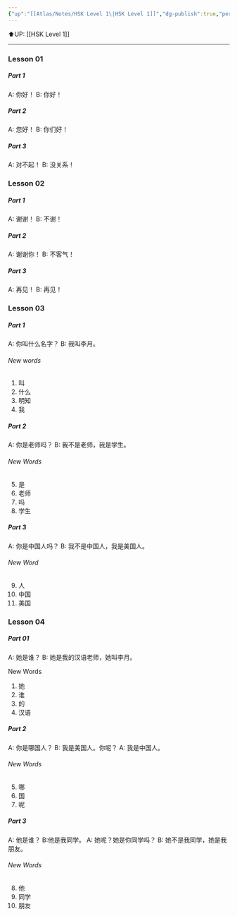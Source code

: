 ```yaml
---
{"up":"[[Atlas/Notes/HSK Level 1\|HSK Level 1]]","dg-publish":true,"permalink":"/atlas/notes/hsk-level-1-lesson-01-04/","dgPassFrontmatter":true}
---
```


⬆️UP: [[HSK Level 1]]

---

### Lesson 01

##### Part 1
A: 你好！
B: 你好！


##### Part 2
A: 您好！
B: 你们好！

##### Part 3
A: 对不起！
B: 没关系！

### Lesson 02
##### Part 1
A: 谢谢！
B: 不谢！

##### Part 2
A: 谢谢你！
B: 不客气！

##### Part 3
A: 再见！
B: 再见！

### Lesson 03
##### Part 1
A: 你叫什么名字？
B: 我叫李月。

###### New words
1. 叫
2. 什么
3. 明知
4. 我

##### Part 2
A: 你是老师吗？
B: 我不是老师，我是学生。

###### New Words
5. 是
6. 老师
7. 吗
8. 学生
##### Part 3

A: 你是中国人吗？
B: 我不是中国人，我是美国人。

###### New Word
9. 人
10. 中国
11. 美国

### Lesson 04
##### Part 01
A: 她是谁？
B: 她是我的汉语老师，她叫李月。

New Words
1. 她
2. 谁
3. 的
4. 汉语

##### Part 2
A: 你是哪国人？ 
B: 我是美国人。你呢？
A: 我是中国人。

###### New Words
5. 哪
6. 国
7. 呢

##### Part 3
A: 他是谁？
B:他是我同学。
A: 她呢？她是你同学吗？
B: 她不是我同学，她是我朋友。

###### New Words
8. 他
9. 同学
10. 朋友






